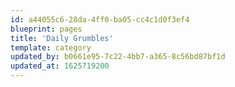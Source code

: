 ```yaml
---
id: a44055c6-28da-4ff0-ba05-cc4c1d0f3ef4
blueprint: pages
title: 'Daily Grumbles'
template: category
updated_by: b0661e95-7c22-4bb7-a365-8c56bd87bf1d
updated_at: 1625719200
---
```

